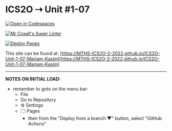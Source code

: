 # ICS2O ⇢ Unit #1-07

[![Open in Codespaces](https://classroom.github.com/assets/launch-codespace-f4981d0f882b2a3f0472912d15f9806d57e124e0fc890972558857b51b24a6f9.svg)](https://classroom.github.com/open-in-codespaces?assignment_repo_id=10297233)

[![Mr Coxall's Super Linter](https://github.com/MTHS-ICS2O-2-2022/ICS2O-Unit-1-07-Mariam-Kasim/workflows/Mr%20Coxall's%20Super%20Linter/badge.svg)](https://github.com/MTHS-ICS2O-2-2022/ICS2O-Unit-1-07-Mariam-Kasim/actions)

[![Deploy Pages](https://github.com/MTHS-ICS2O-2-2022/ICS2O-Unit-1-07-Mariam-Kasim/workflows/Deploy%20Pages/badge.svg)](https://github.com/MTHS-ICS2O-2-2022/ICS2O-Unit-1-07-Mariam-Kasim/actions)

This site can be found at: [https://MTHS-ICS2O-2-2022.github.io/ICS2O-Unit-1-07-Mariam-Kasim](https://MTHS-ICS2O-2-2022.github.io/ICS2O-Unit-1-07-Mariam-Kasim)

---

**NOTES ON INITIAL LOAD:**
- remember to goto on the menu bar:
  - File
  - Go to Repository
  - ⚙ Settings
  - 🗔 Pages
    - then from the "Deploy from a branch ▼" button, select "GitHub Actions"
